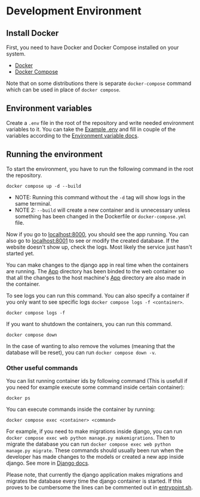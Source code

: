 # Development Environment

## Install Docker

First, you need to have Docker and Docker Compose installed on your system. 

- [Docker](https://docs.docker.com/get-docker/)
- [Docker Compose](https://docs.docker.com/compose/install/)

Note that on some distributions there is separate `docker-compose` command
which can be used in place of `docker compose`.

## Environment variables

Create a `.env` file in the root of the repository and write needed
environment variables to it. You can take the [Example .env](./example.env)
and fill in couple of the variables according to the
[Environment variable docs](./environment_variables.md).

## Running the environment

To start the environment, you have to run the following command in the root
the repository.  
```
docker compose up -d --build
```
- NOTE: Running this command without the `-d` tag will show logs in the same
  terminal.
- NOTE 2: `--build` will create a new container and is unnecessary unless
  something has been changed in the Dockerfile or `docker-compose.yml` file.

Now if you go to [localhost:8000](localhost:8000), you should see the app
running. You can also go to [localhost:8001](localhost:8001) to see or modify
the created database. If the website doesn't show up, check the logs. Most
likely the service just hasn't started yet. 

You can make changes to the django app in real time when the containers are
running. The [App](./../app) directory has been binded to the web container
so that all the changes to the host machine's [App](./../app) directory are
also made in the container. 

To see logs you can run this command. You can also specify a container if you
only want to see specific logs `docker compose logs -f <container>`. 
```
docker compose logs -f
```
If you want to shutdown the containers, you can run this command. 
```
docker compose down
```
In the case of wanting to also remove the volumes (meaning that the database
will be reset), you can run `docker compose down -v`.

### Other useful commands

You can list running container ids by following command (This is usefull if
you need for example execute some command inside certain container):
```
docker ps
```

You can execute commands inside the container by running:
```
docker compose exec <container> <command>
```
For example, if you need to make migrations inside django, you can run
`docker compose exec web python manage.py makemigrations`. Then to migrate
the database you can run `docker compose exec web python manage.py migrate`.
These commands should usually been run when the developer has made changes
to the models or created a new app inside django. See more in
[Django docs](https://docs.djangoproject.com/en/3.2/).

Please note, that currently the django application makes migrations and
migrates the database every time the django container is started. If this
proves to be cumbersome the lines can be commented out in
[entrypoint.sh](./../app/scripts/entrypoint.sh).
